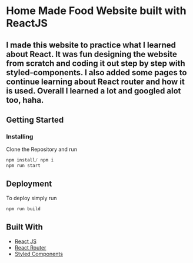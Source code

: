 # Home Made Food Website built with ReactJS


## I made this website to practice what I learned about React. It was fun designing the website from scratch and coding it out step by step with styled-components. I also added some pages to continue learning about React router and how it is used. Overall I learned a lot and googled alot too, haha.

## Getting Started

### Installing

Clone the Repository and run

```js
npm install/ npm i
npm run start
```

## Deployment

To deploy simply run

```js
npm run build
```

## Built With

- [React JS](https://reactjs.org/)
- [React Router](https://github.com/ReactTraining/react-router)
- [Styled Components](https://www.styled-components.com)
